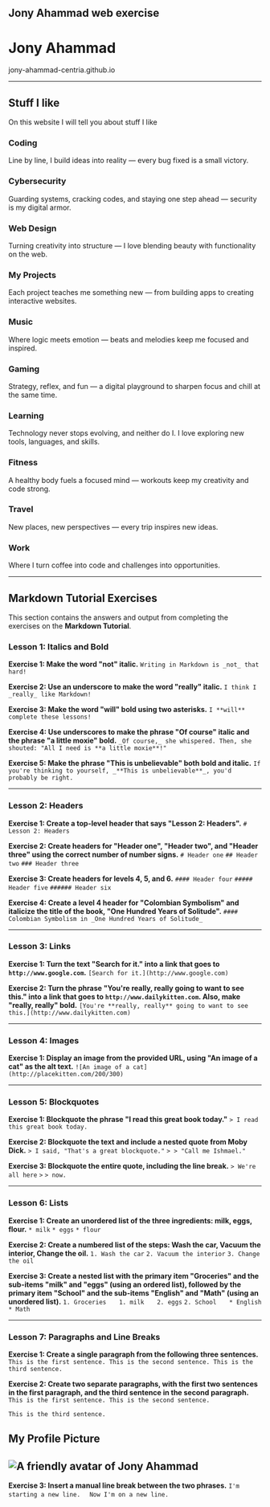 ## Jony Ahammad web exercise

# Jony Ahammad

jony-ahammad-centria.github.io

---

## Stuff I like

On this website I will tell you about stuff I like

### Coding
Line by line, I build ideas into reality — every bug fixed is a small victory.

### Cybersecurity
Guarding systems, cracking codes, and staying one step ahead — security is my digital armor.

### Web Design
Turning creativity into structure — I love blending beauty with functionality on the web.

### My Projects
Each project teaches me something new — from building apps to creating interactive websites.

### Music
Where logic meets emotion — beats and melodies keep me focused and inspired.

### Gaming
Strategy, reflex, and fun — a digital playground to sharpen focus and chill at the same time.

### Learning
Technology never stops evolving, and neither do I. I love exploring new tools, languages, and skills.

### Fitness
A healthy body fuels a focused mind — workouts keep my creativity and code strong.

### Travel
New places, new perspectives — every trip inspires new ideas.

### Work
Where I turn coffee into code and challenges into opportunities.

---

## Markdown Tutorial Exercises

This section contains the answers and output from completing the exercises on the **Markdown Tutorial**.

### Lesson 1: Italics and Bold

**Exercise 1: Make the word "not" italic.**
`Writing in Markdown is _not_ that hard!`

**Exercise 2: Use an underscore to make the word "really" italic.**
`I think I _really_ like Markdown!`

**Exercise 3: Make the word "will" bold using two asterisks.**
`I **will** complete these lessons!`

**Exercise 4: Use underscores to make the phrase "Of course" italic and the phrase "a little moxie" bold.**
`_Of course,_ she whispered. Then, she shouted: "All I need is **a little moxie**!"`

**Exercise 5: Make the phrase "This is unbelievable" both bold and italic.**
`If you're thinking to yourself, _**This is unbelievable**_, you'd probably be right.`

---

### Lesson 2: Headers

**Exercise 1: Create a top-level header that says "Lesson 2: Headers".**
`# Lesson 2: Headers`

**Exercise 2: Create headers for "Header one", "Header two", and "Header three" using the correct number of number signs.**
`# Header one`
`## Header two`
`### Header three`

**Exercise 3: Create headers for levels 4, 5, and 6.**
`#### Header four`
`##### Header five`
`###### Header six`

**Exercise 4: Create a level 4 header for "Colombian Symbolism" and italicize the title of the book, "One Hundred Years of Solitude".**
`#### Colombian Symbolism in _One Hundred Years of Solitude_`

---

### Lesson 3: Links

**Exercise 1: Turn the text "Search for it." into a link that goes to `http://www.google.com`.**
`[Search for it.](http://www.google.com)`

**Exercise 2: Turn the phrase "You're really, really going to want to see this." into a link that goes to `http://www.dailykitten.com`. Also, make "really, really" bold.**
`[You're **really, really** going to want to see this.](http://www.dailykitten.com)`

---

### Lesson 4: Images

**Exercise 1: Display an image from the provided URL, using "An image of a cat" as the alt text.**
`![An image of a cat](http://placekitten.com/200/300)`

---

### Lesson 5: Blockquotes

**Exercise 1: Blockquote the phrase "I read this great book today."**
`> I read this great book today.`

**Exercise 2: Blockquote the text and include a nested quote from Moby Dick.**
`> I said, "That's a great blockquote."`
`> > "Call me Ishmael."`

**Exercise 3: Blockquote the entire quote, including the line break.**
`> We're all here`
`>`
`> now.`

---

### Lesson 6: Lists

**Exercise 1: Create an unordered list of the three ingredients: milk, eggs, flour.**
`* milk`
`* eggs`
`* flour`

**Exercise 2: Create a numbered list of the steps: Wash the car, Vacuum the interior, Change the oil.**
`1. Wash the car`
`2. Vacuum the interior`
`3. Change the oil`

**Exercise 3: Create a nested list with the primary item "Groceries" and the sub-items "milk" and "eggs" (using an ordered list), followed by the primary item "School" and the sub-items "English" and "Math" (using an unordered list).**
`1. Groceries`
`   1. milk`
`   2. eggs`
`2. School`
`   * English`
`   * Math`

---

### Lesson 7: Paragraphs and Line Breaks

**Exercise 1: Create a single paragraph from the following three sentences.**
`This is the first sentence. This is the second sentence. This is the third sentence.`

**Exercise 2: Create two separate paragraphs, with the first two sentences in the first paragraph, and the third sentence in the second paragraph.**
`This is the first sentence. This is the second sentence.`

`This is the third sentence.`
## My Profile Picture

![A friendly avatar of Jony Ahammad](https://via.placeholder.com/150) 
---

**Exercise 3: Insert a manual line break between the two phrases.**
`I'm starting a new line.  `
`Now I'm on a new line.`
